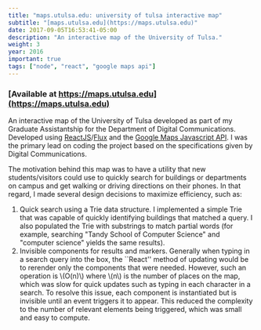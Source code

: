 ```yaml
---
title: "maps.utulsa.edu: university of tulsa interactive map"
subtitle: "[maps.utulsa.edu](https://maps.utulsa.edu)"
date: 2017-09-05T16:53:41-05:00
description: "An interactive map of the University of Tulsa."
weight: 3
year: 2016
important: true
tags: ["node", "react", "google maps api"]
---
```


### [Available at https://maps.utulsa.edu](https://maps.utulsa.edu)

An interactive map of the University of Tulsa developed as part of my
Graduate Assistantship for the Department of Digital
Communications. Developed
using
[ReactJS](https://facebook.github.io/react/)/[Flux](https://facebook.github.io/flux/) and
the
[Google Maps Javascript API](https://developers.google.com/maps/documentation/javascript/). I
was the primary lead on coding the project based on the specifications
given by Digital Communications.

The motivation behind this map was to have a utility that new
students/visitors could use to quickly search for buildings or
departments on campus and get walking or driving directions on their
phones. In that regard, I made several design decisions to maximize
efficiency, such as:

1. Quick search using a Trie data structure. I implemented a simple
   Trie that was capable of quickly identifying buildings that matched
   a query. I also populated the Trie with substrings to match partial
   words (for example, searching "Tandy School of Computer Science" and
   "computer science" yields the same results).
2. Invisible components for results and markers. Generally when typing
   in a search query into the box, the ``React'' method of updating
   would be to rerender only the components that were needed. However,
   such an operation is \\(O(n)\\) where \\(n\\) is the number of
   places on the map, which was slow for quick updates such as typing
   in each character in a search. To resolve this issue, each
   component is instantiated but is invisible until an event triggers
   it to appear. This reduced the complexity to the number of relevant
   elements being triggered, which was small and easy to compute.

<script type="text/javascript" src="https://cdnjs.cloudflare.com/ajax/libs/mathjax/2.7.1/MathJax.js?config=TeX-AMS-MML_HTMLorMML"></script>
